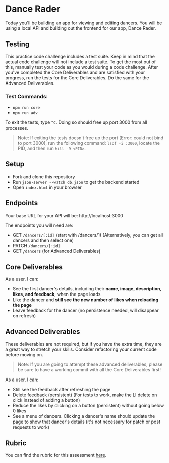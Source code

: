 # Dance Rader

Today you'll be building an app for viewing and editing dancers. You will be using a local API and building out the frontend for our app, Dance Rader.

## Testing

This practice code challenge includes a test suite. Keep in mind that the actual code challenge will not include a test suite. To get the most out of this, manually test your code as you would during a code challenge. After you've completed the Core Deliverables and are satisfied with your progress, run the tests for the Core Deliverables. Do the same for the Advanced Deliverables.

### Test Commands:
- `npm run core`
- `npm run adv`

To exit the tests, type `^C`. Doing so should free up port 3000 from all processes.

> Note: If exiting the tests doesn't free up the port (Error: could not bind to port 3000), run the following command: `lsof -i :3000`, locate the PID, and then run `kill -9 <PID>`.

## Setup

- Fork and clone this repository
- Run `json-server --watch db.json` to get the backend started
- Open `index.html` in your browser

## Endpoints

Your base URL for your API will be: http://localhost:3000

The endpoints you will need are:

- GET `/dancers/[:id]` (start with /dancers/1) (Alternatively, you can get all dancers and then select one)
- PATCH `/dancers/[:id]`
- GET `/dancers` (for Advanced Deliverables)

## Core Deliverables

As a user, I can:

- See the first dancer's details, including their **name, image, description, likes, and feedback**, when the page loads
- Like the dancer and **still see the new number of likes when reloading the page**
- Leave feedback for the dancer (no persistence needed, will disappear on refresh)

## Advanced Deliverables

These deliverables are not required, but if you have the extra time, they are a great way to stretch your skills. Consider refactoring your current code before moving on.

> Note: If you are going to attempt these advanced deliverables, please be sure to have a working commit with all the Core Deliverables first!

As a user, I can:

- Still see the feedback after refreshing the page
- Delete feedback (persistent) (For tests to work, make the LI delete on click instead of adding a button)
- Reduce the likes by clicking on a button (persistent) without going below 0 likes
- See a menu of dancers. Clicking a dancer's name should update the page to show that dancer's details (it's not necessary for patch or post requests to work)

## Rubric

You can find the rubric for this assessment [here](https://github.com/learn-co-curriculum/se-rubrics/blob/master/module-3.md).
